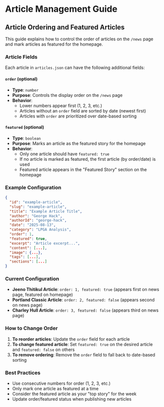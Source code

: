 # Article Management Guide

## Article Ordering and Featured Articles

This guide explains how to control the order of articles on the `/news` page and mark articles as featured for the homepage.

### Article Fields

Each article in `articles.json` can have the following additional fields:

#### `order` (optional)
- **Type**: `number`
- **Purpose**: Controls the display order on the `/news` page
- **Behavior**:
  - Lower numbers appear first (1, 2, 3, etc.)
  - Articles without an `order` field are sorted by date (newest first)
  - Articles with `order` are prioritized over date-based sorting

#### `featured` (optional)
- **Type**: `boolean`
- **Purpose**: Marks an article as the featured story for the homepage
- **Behavior**:
  - Only one article should have `featured: true`
  - If no article is marked as featured, the first article (by order/date) is used
  - Featured article appears in the "Featured Story" section on the homepage

### Example Configuration

```json
{
  "id": "example-article",
  "slug": "example-article",
  "title": "Example Article Title",
  "author": "George Hack",
  "authorId": "george-hack",
  "date": "2025-08-13",
  "category": "LPGA Analysis",
  "order": 1,
  "featured": true,
  "excerpt": "Article excerpt...",
  "content": [...],
  "image": {...},
  "tags": [...],
  "sections": [...]
}
```

### Current Configuration

- **Jeeno Thitikul Article**: `order: 1, featured: true` (appears first on news page, featured on homepage)
- **Portland Classic Article**: `order: 2, featured: false` (appears second on news page)
- **Charley Hull Article**: `order: 3, featured: false` (appears third on news page)

### How to Change Order

1. **To reorder articles**: Update the `order` field for each article
2. **To change featured article**: Set `featured: true` on the desired article and `featured: false` on others
3. **To remove ordering**: Remove the `order` field to fall back to date-based sorting

### Best Practices

- Use consecutive numbers for order (1, 2, 3, etc.)
- Only mark one article as featured at a time
- Consider the featured article as your "top story" for the week
- Update order/featured status when publishing new articles
